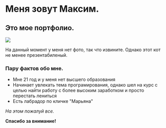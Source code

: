 # Меня зовут Максим.
## Это мое портфолио.

![](https://www.meme-arsenal.com/memes/13de90eb5c7c97acf4a9ca4395b40ff3.jpg)

На данный момент у меня нет фото, так что извините. Однако этот кот не менее презентабиленый.

### Пару фактов обо мне.
* Мне 21 год и у меня нет высшего образования
* Начинает увлекать тема програмирования, однако шел на курс с целью найти работу с более высоким заработком и просто перестать лениться
* Есть лабрадор по кличке "Марьяна"

_На этом пожалуй все._

**Спасибо за внимание!** 